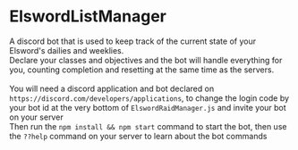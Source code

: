 # ElswordListManager

A discord bot that is used to keep track of the current state of your Elsword's dailies and weeklies.<br>
Declare your classes and objectives and the bot will handle everything for you, counting completion and resetting at the same time as the servers.<br>
<br>
You will need a discord application and bot declared on ```https://discord.com/developers/applications```, to change the login code by your bot id at the very bottom of ```ElswordRaidManager.js``` and invite your bot on your server<br>
Then run the ```npm install && npm start``` command to start the bot, then use the ```??help``` command on your server to learn about the bot commands
